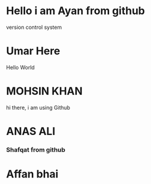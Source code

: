 <h1>Hello i am Ayan from github</h1>
<p>version control system</p>
<h1>Umar Here</h1>
<p>Hello World</p>
<h1>MOHSIN KHAN</h1>
<p>hi there, i am using Github</p>
<h1>ANAS ALI</h1>
<h3>Shafqat from github</h3>
<h1>Affan bhai </h1>
